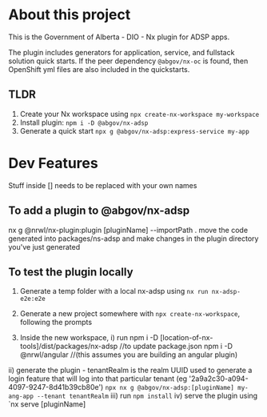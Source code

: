# About this project
This is the Government of Alberta - DIO - Nx plugin for ADSP apps.

The plugin includes generators for application, service, and fullstack solution quick starts. If the peer dependency `@abgov/nx-oc` is found, then OpenShift yml files are also included in the quickstarts.

## TLDR

1. Create your Nx workspace using `npx create-nx-workspace my-workspace`
2. Install plugin: `npm i -D @abgov/nx-adsp`
3. Generate a quick start `npx g @abgov/nx-adsp:express-service my-app`


# Dev Features

Stuff inside [] needs to be replaced with your own names

## To add a plugin to @abgov/nx-adsp

nx g @nrwl/nx-plugin:plugin [pluginName] --importPath .
move the code generated into packages/ns-adsp and make changes in the plugin directory you've just generated

## To test the plugin locally

1. Generate a temp folder with a local nx-adsp using `nx run nx-adsp-e2e:e2e`
2. Generate a new project somewhere with `npx create-nx-workspace`, following the prompts

3. Inside the new workspace, 
  i) run
    npm i -D [location-of-nx-tools]/dist/packages/nx-adsp  //to update package.json
    npm i -D @nrwl/angular   //(this assumes you are building an angular plugin)

  ii) generate the plugin - tenantRealm is the realm UUID used to generate a login feature that will log into that particular tenant (eg '2a9a2c30-a094-4097-9247-8d41b39cb80e')
     `npx nx g @abgov/nx-adsp:[pluginName] my-ang-app --tenant tenantRealm`
  iii) run `npm install`
  iv) serve the plugin using `nx serve [pluginName]
